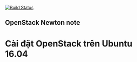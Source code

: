 [![Build Status](https://travis-ci.org/hieulq/OpenStack-Newton-Scripts.svg?branch=master)](https://travis-ci.org/hieulq/OpenStack-Newton-Scripts)

## OpenStack Newton note

# Cài đặt OpenStack trên Ubuntu 16.04
